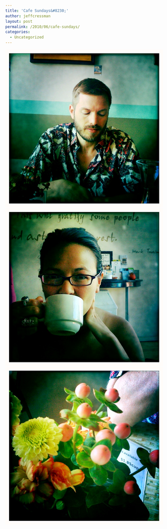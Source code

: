 ```yaml
---
title: 'Cafe Sundays&#8230;'
author: jeffcressman
layout: post
permalink: /2010/06/cafe-sundays/
categories:
  - Uncategorized
---
```

<div class='p_embed p_image_embed'>
  <a href="/wp-content/uploads/2010/06/photo3.jpg"><img alt="Photo" height="500" src="/wp-content/uploads/2010/06/photo3.jpg?w=300" width="500" /></a><a href="/wp-content/uploads/2010/06/photo_21.jpg"><img alt="Photo_2" height="500" src="/wp-content/uploads/2010/06/photo_21.jpg?w=300" width="500" /></a><a href="/wp-content/uploads/2010/06/photo_3.jpg"><img alt="Photo_3" height="500" src="/wp-content/uploads/2010/06/photo_3.jpg?w=300" width="500" /></a>
</div>